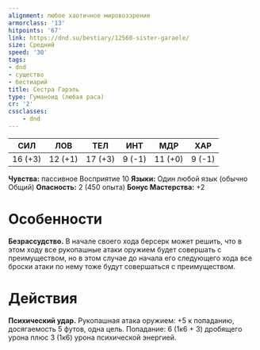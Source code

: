 ```yaml
---
alignment: любое хаотичное мировоззрение
armorclass: '13'
hitpoints: '67'
link: https://dnd.su/bestiary/12560-sister-garaele/
size: Средний
speed: '30'
tags:
- dnd
- существо
- бестиарий
title: Сестра Гарэль
type: Гуманоид (любая раса)
cr: '2'
cssclasses:
    - dnd
---
```



| СИЛ | ЛОВ | ТЕЛ | ИНТ | МДР | ХАР |
|---|---|---|---|---|---|
| 16 (+3) | 12 (+1) | 17 (+3) | 9 (-1) | 11 (+0) | 9 (-1) |
**Чувства:** пассивное Восприятие 10
**Языки:** Один любой язык (обычно Общий)
**Опасность:** 2 (450 опыта)
**Бонус Мастерства:** +2


# Особенности
**Безрассудство.** В начале своего хода берсерк может решить, что в этом ходу все рукопашные атаки оружием будет совершать с преимуществом, но в этом случае до начала его следующего хода все броски атаки по нему тоже будут совершаться с преимуществом.


# Действия
**Психический удар.** Рукопашная атака оружием: +5 к попаданию, досягаемость 5 футов, одна цель. Попадание: 6 (1к6 + 3) дробящего урона плюс 3 (1к6) урона психической энергией.